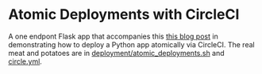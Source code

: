 # Atomic Deployments with CircleCI

A one endpont Flask app that accompanies this [this blog post]() in demonstrating how to deploy a Python app atomically via CircleCI. The real meat and potatoes are in [deployment/atomic_deployments.sh]() and [circle.yml]().